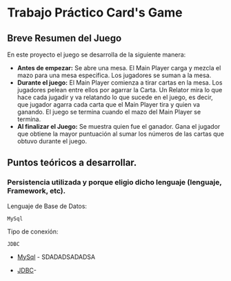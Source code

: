# Trabajo Práctico Card's Game

## Breve Resumen del Juego

En este proyecto el juego se desarrolla de la siguiente manera:
* **Antes de empezar:** Se abre una mesa. El Main Player carga y mezcla el mazo para una mesa especifica. Los jugadores se suman a la mesa.
* **Durante el juego:** El Main Player comienza a tirar cartas en la mesa. Los jugadores pelean entre ellos por agarrar la Carta. Un Relator mira lo que hace cada jugadir y va relatando lo que sucede en el juego, es decir, que jugador agarra cada carta que el Main Player tira y quien va ganando. El juego se termina cuando el mazo del Main Player se termina.
* **Al finalizar el Juego:** Se muestra quien fue el ganador. Gana el jugador que obtiene la mayor puntuación al sumar los números de las cartas que obtuvo durante el juego.

## Puntos teóricos a desarrollar.
### Persistencia utilizada y porque eligio dicho lenguaje (lenguaje, Framework, etc).

Lenguaje de Base de Datos:
```
MySql
```
Tipo de conexión:
```
JDBC
```
* [MySql](https://es.wikipedia.org/wiki/MySQL) - SDADADSADADSA

* [JDBC](https://es.wikipedia.org/wiki/Java_Database_Connectivity)-

